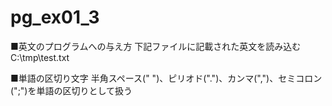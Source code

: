 # pg_ex01_3

■英文のプログラムへの与え方
下記ファイルに記載された英文を読み込む
C:\tmp\test.txt

■単語の区切り文字
半角スペース(" ")、ピリオド(".")、カンマ(",")、セミコロン(";")を単語の区切りとして扱う
